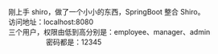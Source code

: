 刚上手 shiro，做了一个小小的东西，SpringBoot 整合 Shiro。<br/>
访问地址：localhost:8080 <br/>
三个用户，权限由低到高分别是：employee、manager、admin <br/>
&nbsp;&nbsp;&nbsp;&nbsp;&nbsp;&nbsp;&nbsp;&nbsp;&nbsp;&nbsp;&nbsp;&nbsp;&nbsp;&nbsp;&nbsp;&nbsp;&nbsp;&nbsp;  密码都是：12345
